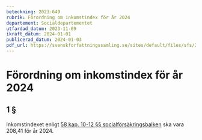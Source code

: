 ```yaml
---
beteckning: 2023:649
rubrik: Förordning om inkomstindex för år 2024
departement: Socialdepartementet
utfardad_datum: 2023-11-09
ikraft_datum: 2024-01-01
publicerad_datum: 2024-01-03
pdf_url: https://svenskforfattningssamling.se/sites/default/files/sfs/2023-11/SFS2023-649.pdf
---
```


# Förordning om inkomstindex för år 2024

## 1 §

Inkomstindexet enligt [58 kap. 10-12 §§ socialförsäkringsbalken](https://selex.se/eli/sfs/2010/110#kap58.10) ska vara 208,41 för år 2024.